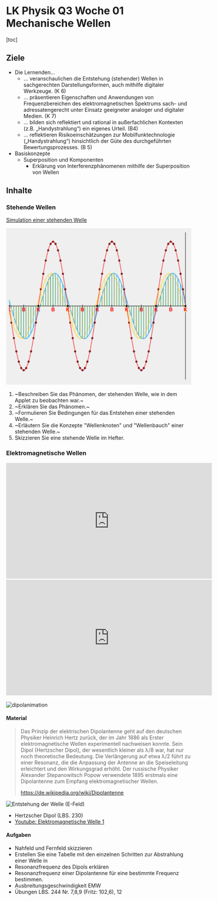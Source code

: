 LK Physik Q3 Woche 01 Mechanische Wellen
==============================

[toc]

## Ziele

* Die Lernenden…
  * … veranschaulichen die Entstehung (stehender) Wellen in sachgerechten Darstellungsformen, auch mithilfe digitaler Werkzeuge. (K 6)
  * … präsentieren Eigenschaften und Anwendungen von Frequenzbereichen des elektromagnetischen Spektrums sach- und adressatengerecht unter Einsatz geeigneter analoger und digitaler Medien. (K 7)
  * … bilden sich reflektiert und rational in außerfachlichen Kontexten (z.B. „Handystrahlung“) ein eigenes Urteil. (B4)
  * … reflektieren Risikoeinschätzungen zur Mobilfunktechnologie („Handystrahlung“) hinsichtlich der Güte des durchgeführten Bewertungsprozesses. (B 5)
* Basiskonzepte
  * Superposition und Komponenten
    * Erklärung von Interferenzphänomenen mithilfe der Superposition von Wellen

## Inhalte


### Stehende Wellen

[Simulation einer stehenden Welle](https://www.leifiphysik.de/mechanik/mechanische-wellen/versuche/stehende-welle-simulation)

![!large](./img/stehende_Welle.png)

1. ~Beschreiben Sie das Phänomen, der stehenden Welle, wie in dem Applet zu beobachten war.~
1. ~Erklären Sie das Phänomen.~
1. ~Formulieren Sie Bedingungen für das Entstehen einer stehenden Welle.~
1. ~Erläutern Sie die Konzepte "Wellenknoten" und "Wellenbauch" einer stehenden Welle.~
1. Skizzieren Sie eine stehende Welle im Hefter.

### Elektromagnetische Wellen

<iframe width="560" height="315" src="https://www.youtube.com/embed/H7_vpO33P04?si=TLJqzW8bInB-iai_" title="YouTube video player" frameborder="0" allow="accelerometer; autoplay; clipboard-write; encrypted-media; gyroscope; picture-in-picture; web-share" referrerpolicy="strict-origin-when-cross-origin" allowfullscreen></iframe>

<iframe width="560" height="315" src="https://www.youtube.com/embed/Uj8oN3WETKo?si=62StSJ8o37iVA5ri" title="YouTube video player" frameborder="0" allow="accelerometer; autoplay; clipboard-write; encrypted-media; gyroscope; picture-in-picture; web-share" referrerpolicy="strict-origin-when-cross-origin" allowfullscreen></iframe>

![dipolanimation](https://upload.wikimedia.org/wikipedia/commons/2/24/Dipolentstehung.gif)

#### Material

> Das Prinzip der elektrischen Dipolantenne geht auf den deutschen Physiker Heinrich Hertz zurück, der im Jahr 1886 als Erster elektromagnetische Wellen experimentell nachweisen konnte. Sein Dipol (Hertzscher Dipol), der wesentlich kleiner als λ/8 war, hat nur noch theoretische Bedeutung. Die Verlängerung auf etwa λ/2 führt zu einer Resonanz, die die Anpassung der Antenne an die Speiseleitung erleichtert und den Wirkungsgrad erhöht. Der russische Physiker Alexander Stepanowitsch Popow verwendete 1895 erstmals eine Dipolantenne zum Empfang elektromagnetischer Wellen.
>
> https://de.wikipedia.org/wiki/Dipolantenne

![Entstehung der Welle (E-Feld)](https://upload.wikimedia.org/wikipedia/commons/d/dd/Dipole_receiving_antenna_animation_6_800x394x150ms.gif)

- Hertzscher Dipol (LBS. 230)
- [Youtube: Elektromagnetische Welle 1](https://www.youtube.com/watch?v=FLQ1nDHi_uk)

#### Aufgaben

- Nahfeld und Fernfeld skizzieren
- Erstellen Sie eine Tabelle mit den einzelnen Schritten zur Abstrahlung einer Welle in 
- Resonanzfrequenz des Dipols erklären
- Resonanzfrequenz einer Dipolantenne für eine bestimmte Frequenz bestimmen.
- Ausbreitungsgeschwindigkeit EMW
- Übungen LBS. 244 Nr. 7,8,9 (Fritz: 102,6), 12
